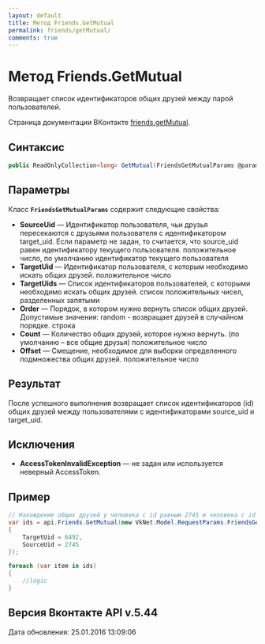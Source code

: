 ```yaml
---
layout: default
title: Метод Friends.GetMutual
permalink: friends/getMutual/
comments: true
---
```

# Метод Friends.GetMutual
Возвращает список идентификаторов общих друзей между парой пользователей.

Страница документации ВКонтакте [friends.getMutual](https://vk.com/dev/friends.getMutual).

## Синтаксис
``` csharp
public ReadOnlyCollection<long> GetMutual(FriendsGetMutualParams @params)
```

## Параметры
Класс **`FriendsGetMutualParams`** содержит следующие свойства:

+ **SourceUid** — Идентификатор пользователя, чьи друзья пересекаются с друзьями пользователя с идентификатором target_uid. Если параметр не задан, то считается, что source_uid равен идентификатору текущего пользователя. положительное число, по умолчанию идентификатор текущего пользователя
+ **TargetUid** — Идентификатор пользователя, с которым необходимо искать общих друзей. положительное число
+ **TargetUids** — Список идентификаторов пользователей, с которыми необходимо искать общих друзей. список положительных чисел, разделенных запятыми
+ **Order** — Порядок, в котором нужно вернуть список общих друзей. Допустимые значения: random - возвращает друзей в случайном порядке. строка
+ **Count** — Количество общих друзей, которое нужно вернуть. (по умолчанию – все общие друзья) положительное число
+ **Offset** — Смещение, необходимое для выборки определенного подмножества общих друзей. положительное число

## Результат
После успешного выполнения возвращает список идентификаторов (id) общих друзей между пользователями с идентификаторами source_uid и target_uid.

## Исключения
+ **AccessTokenInvalidException** — не задан или используется неверный AccessToken.

## Пример
```csharp
// Нахождение общих друзей у человека с id равным 2745 и человека с id равным 6492.
var ids = api.Friends.GetMutual(new VkNet.Model.RequestParams.FriendsGetMutualParams
{
    TargetUid = 6492,
    SourceUid = 2745
});

foreach (var item in ids)
{
    //logic
}
```

## Версия Вконтакте API v.5.44
Дата обновления: 25.01.2016 13:09:06
